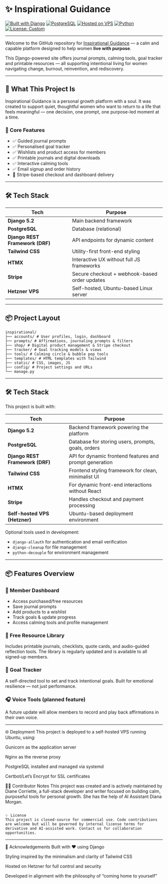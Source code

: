 # ✨ Inspirational Guidance

[![Built with Django](https://img.shields.io/badge/Built%20With-Django-092E20?style=for-the-badge&logo=django)](https://www.djangoproject.com/)
[![PostgreSQL](https://img.shields.io/badge/Database-PostgreSQL-336791?style=for-the-badge&logo=postgresql&logoColor=white)](https://www.postgresql.org/)
[![Hosted on VPS](https://img.shields.io/badge/Hosting-VPS%20Self--Hosted-blue?style=for-the-badge)](https://www.hetzner.com/)
[![Python](https://img.shields.io/badge/Python-3.12+-3776AB?style=for-the-badge&logo=python&logoColor=white)](https://www.python.org/)
[![License: Custom](https://img.shields.io/badge/License-Custom-important?style=for-the-badge)](#)

---

Welcome to the GitHub repository for [Inspirational Guidance](https://www.inspirationalguidance.com) — a calm and capable platform designed to help women **live with purpose**.

This Django-powered site offers journal prompts, calming tools, goal tracker and printable resources — all supporting intentional living for women navigating change, burnout, reinvention, and rediscovery.

---

## 🧭 What This Project Is

Inspirational Guidance is a personal growth platform with a soul. It was created to support quiet, thoughtful women who want to return to a life that feels meaningful — one decision, one prompt, one purpose-led moment at a time.

### 🎯 Core Features

- ✅ Guided journal prompts
- ✅ Personalised goal tracker
- ✅ Wishlists and product access for members
- ✅ Printable journals and digital downloads
- ✅ Interactive calming tools
- ✅ Email signup and order history
- 🛒 Stripe-based checkout and dashboard delivery

---

## 🛠 Tech Stack

| Tech | Purpose |
|------|---------|
| **Django 5.2** | Main backend framework |
| **PostgreSQL** | Database (relational) |
| **Django REST Framework (DRF)** | API endpoints for dynamic content |
| **Tailwind CSS** | Utility-first front-end styling |
| **HTMX** | Interactive UX without full JS frameworks |
| **Stripe** | Secure checkout + webhook-based order updates |
| **Hetzner VPS** | Self-hosted, Ubuntu-based Linux server |

---

## 📦 Project Layout
```
inspirational/
├── accounts/ # User profiles, login, dashboard
├── prompts/ # Affirmations, journaling prompts & filters
├── shop/ # Digital product management & Stripe checkout
├── tracker/ # Goal tracking models & views
├── tools/ # Calming circle & bubble pop tools
├── templates/ # HTML templates with Tailwind
├── static/ # CSS, images, JS
├── config/ # Project settings and URLs
└── manage.py
```

---

## 🛠 Tech Stack

This project is built with:

| Tech | Purpose |
|------|---------|
| **Django 5.2** | Backend framework powering the platform |
| **PostgreSQL** | Database for storing users, prompts, goals, orders |
| **Django REST Framework (DRF)** | API for dynamic frontend features and prompt generation |
| **Tailwind CSS** | Frontend styling framework for clean, minimalist UI |
| **HTMX** | For dynamic front-end interactions without React |
| **Stripe** | Handles checkout and payment processing |
| **Self-hosted VPS (Hetzner)** | Ubuntu-based deployment environment |

Optional tools used in development:
- `django-allauth` for authentication and email verification
- `django-cleanup` for file management
- `python-decouple` for environment management

---

## 📦 Features Overview

### 🔐 Member Dashboard
- Access purchased/free resources
- Save journal prompts
- Add products to a wishlist
- Track goals & update progress
- Access calming tools and profile management

### 📘 Free Resource Library
Includes printable journals, checklists, quote cards, and audio-guided reflection tools. The library is regularly updated and is available to all signed-up members.

### 🎯 Goal Tracker
A self-directed tool to set and track intentional goals. Built for emotional resilience — not just performance.

### 🎧 Voice Tools (planned feature)
A future update will allow members to record and play back affirmations in their own voice.

---

🌐 Deployment
This project is deployed to a self-hosted VPS running Ubuntu, using:

Gunicorn as the application server

Nginx as the reverse proxy

PostgreSQL installed and managed via systemd

Certbot/Let’s Encrypt for SSL certificates


🙋‍♀️ Contributor Notes
This project was created and is actively maintained by Diane Corriette, a full-stack developer and writer focused on building calm, purposeful tools for personal growth. She has the help of AI Assistant Diana Morgan.

```

✨ License
This project is closed-source for commercial use. Code contributions are welcome but will be governed by internal license terms for derivative and AI-assisted work. Contact us for collaboration opportunities.
```
---

🤝 Acknowledgements
Built with ❤️ using Django

Styling inspired by the minimalism and clarity of Tailwind CSS

Hosted on Hetzner for full control and security

Developed in alignment with the philosophy of “coming home to yourself”


